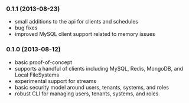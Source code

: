 ### 0.1.1 (2013-08-23)

- small additions to the api for clients and schedules
- bug fixes
- improved MySQL client support related to memory issues

### 0.1.0 (2013-08-12)

- basic proof-of-concept
- supports a handful of clients including MySQL, Redis, MongoDB, and Local FileSystems
- experimental support for streams
- basic security model around users, tenants, systems, and roles
- robust CLI for managing users, tenants, systems, and roles
